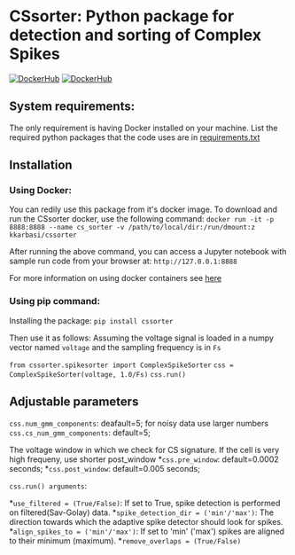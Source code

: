# CSsorter: Python package for detection and sorting of Complex Spikes
[![DockerHub](https://img.shields.io/docker/pulls/kkarbasi/cssorter.svg)](https://hub.docker.com/r/kkarbasi/cssorter)
[![DockerHub](https://img.shields.io/docker/build/kkarbasi/cssorter.svg)](https://hub.docker.com/r/kkarbasi/cssorter)

## System requirements:
The only requirement is having Docker installed on your machine.
List the required python packages that the code uses are in [requirements.txt](https://github.com/kkarbasi/cssorter/blob/master/requirements.txt)

## Installation

### Using Docker:
You can redily use this package from it's docker image. To download and run the CSsorter docker, use the following command:
`docker run -it -p 8888:8888 --name cs_sorter -v /path/to/local/dir:/run/dmount:z kkarbasi/cssorter`

After running the above command, you can access a Jupyter notebook with sample run code from your browser at:
`http://127.0.0.1:8888`

For more information on using docker containers see [here](https://docs.docker.com/)

### Using pip command:

Installing the package:
`pip install cssorter`
 
Then use it as follows:
Assuming the voltage signal is loaded in a numpy vector named `voltage` and the sampling frequency is in `Fs`

`from cssorter.spikesorter import ComplexSpikeSorter`
`css = ComplexSpikeSorter(voltage, 1.0/Fs)`
`css.run()`


## Adjustable parameters

`css.num_gmm_components`: deafault=5; for noisy data use larger numbers 
`css.cs_num_gmm_components`: default=5;

The voltage window in which we check for CS signature. If the cell is very high frequeny, use shorter post_window
*`css.pre_window`: default=0.0002 seconds; 
*`css.post_window`: default=0.005 seconds;

`css.run() arguments`:

*`use_filtered = (True/False)`: If set to True, spike detection is performed on filtered(Sav-Golay) data.
*`spike_detection_dir = ('min'/'max')`: The direction towards which the adaptive spike detector should look for spikes.
*`align_spikes_to = ('min'/'max')`: If set to 'min' ('max') spikes are aligned to their minimum (maximum).
*`remove_overlaps = (True/False)`


